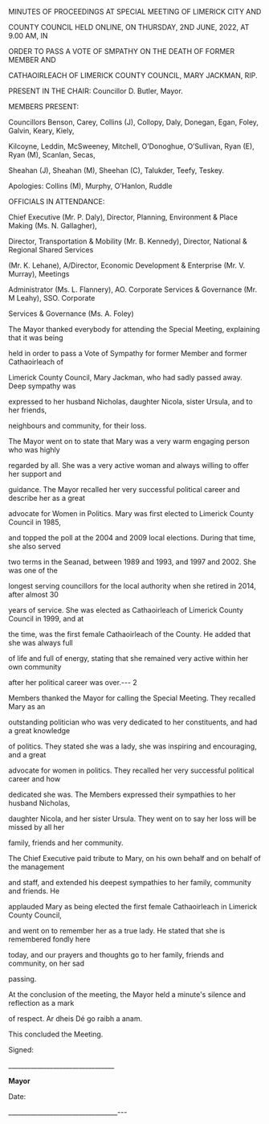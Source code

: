 MINUTES OF PROCEEDINGS AT SPECIAL MEETING OF LIMERICK CITY AND

COUNTY COUNCIL HELD ONLINE, ON THURSDAY, 2ND JUNE, 2022, AT 9.00 AM, IN

ORDER TO PASS A VOTE OF SMPATHY ON THE DEATH OF FORMER MEMBER AND

CATHAOIRLEACH OF LIMERICK COUNTY COUNCIL, MARY JACKMAN, RIP.

PRESENT IN THE CHAIR: Councillor D. Butler, Mayor.

MEMBERS PRESENT:

Councillors Benson, Carey, Collins (J), Collopy, Daly, Donegan, Egan, Foley, Galvin, Keary, Kiely,

Kilcoyne, Leddin, McSweeney, Mitchell, O’Donoghue, O’Sullivan, Ryan (E), Ryan (M), Scanlan, Secas,

Sheahan (J), Sheahan (M), Sheehan (C), Talukder, Teefy, Teskey.

Apologies: Collins (M), Murphy, O’Hanlon, Ruddle

OFFICIALS IN ATTENDANCE:

Chief Executive (Mr. P. Daly), Director, Planning, Environment & Place Making (Ms. N. Gallagher),

Director, Transportation & Mobility (Mr. B. Kennedy), Director, National & Regional Shared Services

(Mr. K. Lehane), A/Director, Economic Development & Enterprise (Mr. V. Murray), Meetings

Administrator (Ms. L. Flannery), AO. Corporate Services & Governance (Mr. M Leahy), SSO. Corporate

Services & Governance (Ms. A. Foley)

The Mayor thanked everybody for attending the Special Meeting, explaining that it was being

held in order to pass a Vote of Sympathy for former Member and former Cathaoirleach of

Limerick County Council, Mary Jackman, who had sadly passed away. Deep sympathy was

expressed to her husband Nicholas, daughter Nicola, sister Ursula, and to her friends,

neighbours and community, for their loss.

The Mayor went on to state that Mary was a very warm engaging person who was highly

regarded by all. She was a very active woman and always willing to offer her support and

guidance. The Mayor recalled her very successful political career and describe her as a great

advocate for Women in Politics. Mary was first elected to Limerick County Council in 1985,

and topped the poll at the 2004 and 2009 local elections. During that time, she also served

two terms in the Seanad, between 1989 and 1993, and 1997 and 2002. She was one of the

longest serving councillors for the local authority when she retired in 2014, after almost 30

years of service. She was elected as Cathaoirleach of Limerick County Council in 1999, and at

the time, was the first female Cathaoirleach of the County. He added that she was always full

of life and full of energy, stating that she remained very active within her own community

after her political career was over.---
2

Members thanked the Mayor for calling the Special Meeting. They recalled Mary as an

outstanding politician who was very dedicated to her constituents, and had a great knowledge

of politics. They stated she was a lady, she was inspiring and encouraging, and a great

advocate for women in politics. They recalled her very successful political career and how

dedicated she was. The Members expressed their sympathies to her husband Nicholas,

daughter Nicola, and her sister Ursula. They went on to say her loss will be missed by all her

family, friends and her community.

The Chief Executive paid tribute to Mary, on his own behalf and on behalf of the management

and staff, and extended his deepest sympathies to her family, community and friends. He

applauded Mary as being elected the first female Cathaoirleach in Limerick County Council,

and went on to remember her as a true lady. He stated that she is remembered fondly here

today, and our prayers and thoughts go to her family, friends and community, on her sad

passing.

At the conclusion of the meeting, the Mayor held a minute's silence and reflection as a mark

of respect. Ar dheis Dé go raibh a anam.

This concluded the Meeting.

Signed:

\_\_\_\_\_\_\_\_\_\_\_\_\_\_\_\_\_\_\_\_\_\_\_\_\_\_\_\_\_\_\_\_\_

**Mayor**

Date:

\_\_\_\_\_\_\_\_\_\_\_\_\_\_\_\_\_\_\_\_\_\_\_\_\_\_\_\_\_\_\_\_\_\_---
